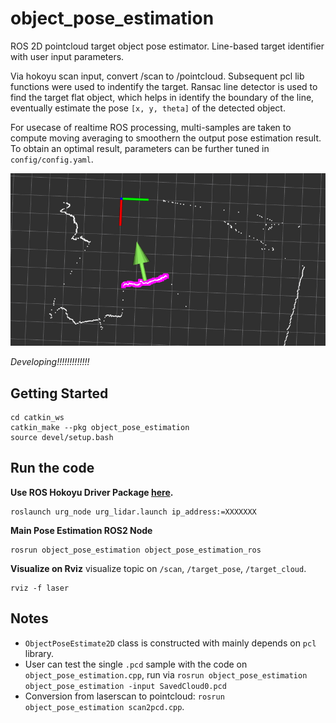 # object_pose_estimation

ROS 2D pointcloud target object pose estimator. Line-based target identifier with user input parameters.

Via hokoyu scan input, convert /scan to /pointcloud. Subsequent pcl lib functions were used to indentify the target. Ransac line detector is used to find the target flat object, which helps in identify the boundary of the line, eventually estimate the pose `[x, y, theta]` of the detected object. 

For usecase of realtime ROS processing, multi-samples are taken to compute moving averaging to smoothern the output pose estimation result. To obtain an optimal result, parameters can be further tuned in `config/config.yaml`.

![alt text](/resources/rviz_example.png?)

*Developing!!!!!!!!!!!!!*

## Getting Started

```
cd catkin_ws
catkin_make --pkg object_pose_estimation
source devel/setup.bash
```

## Run the code

**Use ROS Hokoyu Driver Package [here](https://github.com/ros-drivers/urg_node).**
```
roslaunch urg_node urg_lidar.launch ip_address:=XXXXXXX
```

**Main Pose Estimation ROS2 Node**
``` 
rosrun object_pose_estimation object_pose_estimation_ros
```

**Visualize on Rviz**
visualize topic on `/scan`, `/target_pose`, `/target_cloud`.
```
rviz -f laser
```


## Notes
 - `ObjectPoseEstimate2D` class is constructed with mainly depends on `pcl` library.
 - User can test the single `.pcd` sample with the code on `object_pose_estimation.cpp`, run via `rosrun object_pose_estimation object_pose_estimation -input SavedCloud0.pcd`
 - Conversion from laserscan to pointcloud: `rosrun object_pose_estimation scan2pcd.cpp`.